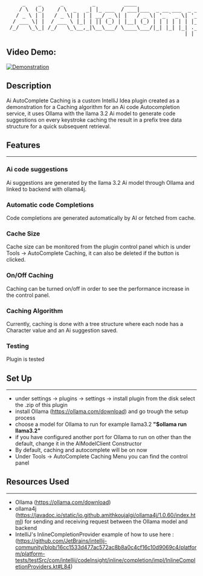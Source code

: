 <div align="center">
<pre>
     _    _      _         _         ____                      _      _          ____           _     _             
    / \  (_)    / \  _   _| |_ ___  / ___|___  _ __ ___  _ __ | | ___| |_ ___   / ___|__ _  ___| |__ (_)_ __   __ _ 
   / _ \ | |   / _ \| | | | __/ _ \| |   / _ \| '_ ` _ \| '_ \| |/ _ \ __/ _ \ | |   / _` |/ __| '_ \| | '_ \ / _` |
  / ___ \| |  / ___ \ |_| | || (_) | |__| (_) | | | | | | |_) | |  __/ ||  __/ | |__| (_| | (__| | | | | | | | (_| |
 /_/   \_\_| /_/   \_\__,_|\__\___/ \____\___/|_| |_| |_| .__/|_|\___|\__\___|  \____\__,_|\___|_| |_|_|_| |_|\__, |
                                                        |_|                                                   |___/ </pre>
</div>

##  Video Demo:
[![Demonstration](https://img.youtube.com/vi/k2XFYcXBXYM/maxresdefault.jpg)](https://youtu.be/k2XFYcXBXYM)
## Description

Ai AutoComplete Caching is a custom IntelliJ Idea plugin created as a demonstration for a Caching algorithm for an Ai code Autocompletion service, it uses Ollama with the llama 3.2 Ai model to generate code suggestions on every keystroke caching the result in a prefix tree data structure for a quick subsequent retrieval.


## Features
<hr>

### Ai code suggestions 
Ai suggestions are generated by the llama 3.2 Ai model through Ollama and linked to backend with ollama4j.

### Automatic code Completions 
Code completions are generated automatically by AI or fetched from cache.

### Cache Size
Cache size can be monitored from the plugin control panel which is under Tools -> AutoComplete Caching, it can also be deleted if the button is clicked.

### On/Off Caching
Caching can be turned on/off in order to see the performance increase in the control panel.

### Caching Algorithm
Currently, caching is done with a tree structure where each node has a Character value and an Ai suggestion saved.

### Testing 
Plugin is tested 

## Set Up
<hr>

  - under settings -> plugins -> settings -> install plugin from the disk select the .zip of this plugin 
  - install Ollama (https://ollama.com/download) and go trough the setup process
  - choose a model for Ollama to run for example llama3.2  **"$ollama run llama3.2"**
  - if you have configured another port for Ollama to run on other than the default, change it in the AIModelClient Constructor  
  - By default, caching and autocomplete will be on now
  - Under Tools -> AutoComplete Caching Menu you can find the control panel

## Resources Used
<hr>

  - Ollama (https://ollama.com/download)
  - ollama4j (https://javadoc.io/static/io.github.amithkoujalgi/ollama4j/1.0.60/index.html) for sending and receiving request between the Ollama model and backend
  - IntelliJ's InlineCompletionProvider example of how to use here : (https://github.com/JetBrains/intellij-community/blob/16cc1533d477ac572ac8b8a0c4cf16c10d9069c4/platform/platform-tests/testSrc/com/intellij/codeInsight/inline/completion/impl/InlineCompletionProviders.kt#L84)
